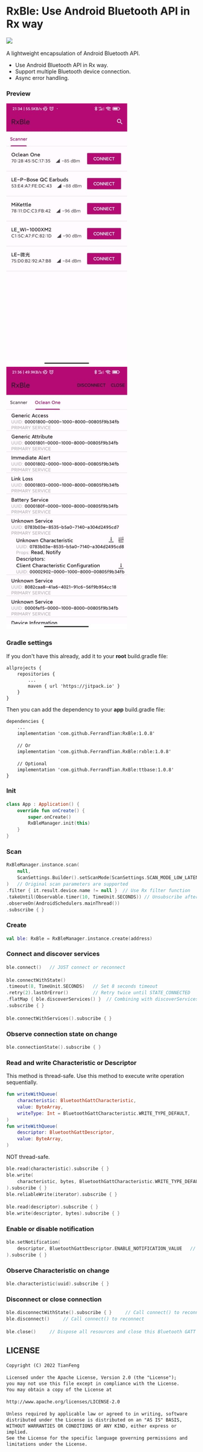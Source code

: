 ﻿# RxBle: Use Android Bluetooth API in Rx way

[![](https://jitpack.io/v/FerrandTian/RxBle.svg)](https://jitpack.io/#FerrandTian/RxBle)

A lightweight encapsulation of Android Bluetooth API.

 * Use Android Bluetooth API in Rx way.
 * Support multiple Bluetooth device connection.
 * Async error handling.

### Preview

![Preview_1](https://github.com/FerrandTian/RxBle/raw/main/Screenshot_1.jpg)
![Preview_2](https://github.com/FerrandTian/RxBle/raw/main/Screenshot_2.jpg)

### Gradle settings

If you don't have this already, add it to your **root** build.gradle file:
```
allprojects {
    repositories {
        ...
        maven { url 'https://jitpack.io' }
    }
}
```

Then you can add the dependency to your **app** build.gradle file:
```
dependencies {
    ...
    implementation 'com.github.FerrandTian:RxBle:1.0.8'
    
    // Or
    implementation 'com.github.FerrandTian.RxBle:rxble:1.0.8'
    
    // Optional
    implementation 'com.github.FerrandTian.RxBle:ttbase:1.0.8'
}
```

### Init

```kotlin
class App : Application() {
    override fun onCreate() {
        super.onCreate()
        RxBleManager.init(this)
    }
}
```

### Scan

```kotlin
RxBleManager.instance.scan(
    null,
    ScanSettings.Builder().setScanMode(ScanSettings.SCAN_MODE_LOW_LATENCY).build()
)   // Original scan parameters are supported
.filter { it.result.device.name != null }  // Use Rx filter function
.takeUntil(Observable.timer(10, TimeUnit.SECONDS)) // Unsubscribe after 10 seconds
.observeOn(AndroidSchedulers.mainThread())
.subscribe { }
```

### Create

```kotlin
val ble: RxBle = RxBleManager.instance.create(address)
```

### Connect and discover services

```kotlin
ble.connect()   // JUST connect or reconnect

ble.connectWithState()
.timeout(8, TimeUnit.SECONDS)   // Set 8 seconds timeout
.retry(2).lastOrError()         // Retry twice until STATE_CONNECTED
.flatMap { ble.discoverServices() }  // Combining with discoverServices
.subscribe { }

ble.connectWithServices().subscribe { }
```

### Observe connection state on change

```kotlin
ble.connectionState().subscribe { }
```

### Read and write Characteristic or Descriptor

This method is thread-safe. Use this method to execute write operation sequentially.

```kotlin
fun writeWithQueue(
    characteristic: BluetoothGattCharacteristic,
    value: ByteArray,
    writeType: Int = BluetoothGattCharacteristic.WRITE_TYPE_DEFAULT,
)
fun writeWithQueue(
    descriptor: BluetoothGattDescriptor,
    value: ByteArray,
)
```

NOT thread-safe.

```kotlin
ble.read(characteristic).subscribe { }
ble.write(
    characteristic, bytes, BluetoothGattCharacteristic.WRITE_TYPE_DEFAULT
).subscribe { }
ble.reliableWrite(iterator).subscribe { }

ble.read(descriptor).subscribe { }
ble.write(descriptor, bytes).subscribe { }
```

### Enable or disable notification

```kotlin
ble.setNotification(
    descriptor, BluetoothGattDescriptor.ENABLE_NOTIFICATION_VALUE   // or disable value
).subscribe { }
```

### Observe Characteristic on change

```kotlin
ble.characteristic(uuid).subscribe { }
```

### Disconnect or close connection

```kotlin
ble.disconnectWithState().subscribe { }     // Call connect() to reconnect
ble.disconnect()     // Call connect() to reconnect

ble.close()     // Dispose all resources and close this Bluetooth GATT client
```

## LICENSE

    Copyright (C) 2022 TianFeng
    
    Licensed under the Apache License, Version 2.0 (the "License");
    you may not use this file except in compliance with the License.
    You may obtain a copy of the License at
    
    http://www.apache.org/licenses/LICENSE-2.0
    
    Unless required by applicable law or agreed to in writing, software
    distributed under the License is distributed on an "AS IS" BASIS,
    WITHOUT WARRANTIES OR CONDITIONS OF ANY KIND, either express or implied.
    See the License for the specific language governing permissions and
    limitations under the License.

